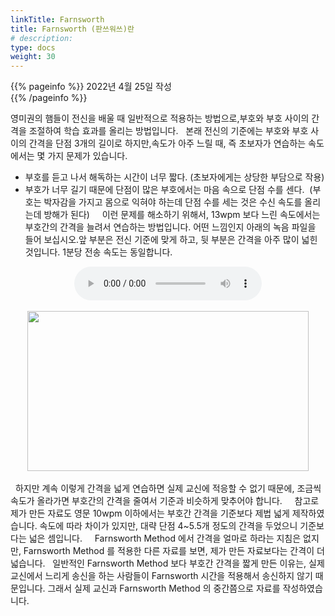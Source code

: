 ```yaml
---
linkTitle: Farnsworth
title: Farnsworth (판쓰워쓰)란
# description: 
type: docs
weight: 30
---
```

{{% pageinfo %}}
2022년 4월 25일 작성<br>
{{% /pageinfo %}}

영미권의 햄들이 전신을 배울 때 일반적으로 적용하는 방법으로,부호와 부호 사이의 간격을 조절하여 학습 효과를 올리는 방법입니다.
 
본래 전신의 기준에는 부호와 부호 사이의 간격을 단점 3개의 길이로 하지만,속도가 아주 느릴 때, 즉 초보자가 연습하는 속도에서는 몇 가지 문제가 있습니다.
 
* 부호를 듣고 나서 해독하는 시간이 너무 짧다. (초보자에게는 상당한 부담으로 작용)
* 부호가 너무 길기 때문에 단점이 많은 부호에서는 마음 속으로 단점 수를 센다.  (부호는 박자감을 가지고 몸으로 익혀야 하는데 단점 수를 세는 것은 수신 속도를 올리는데 방해가 된다)
 
 
이런 문제를 해소하기 위해서, 13wpm 보다 느린 속도에서는 부호간의 간격을 늘려서 연습하는 방법입니다. 어떤 느낌인지 아래의 녹음 파일을 들어 보십시오.앞 부분은 전신 기준에 맞게 하고, 뒷 부분은 간격을 아주 많이 넓힌 것입니다. 1분당 전송 속도는 동일합니다.  



<center><audio src="/morse/img/farnsworth.mp3" controls="controls"></audio></center><br>
<center><img src="/morse/img/farnsworth.png" style="width:450px;height:256"></center><br>
 
하지만 계속 이렇게 간격을 넓게 연습하면 실제 교신에 적응할 수 없기 때문에,
조금씩 속도가 올라가면 부호간의 간격을 줄여서 기준과 비슷하게 맞추어야 합니다.
 
 
참고로 제가 만든 자료도 영문 10wpm 이하에서는 부호간 간격을 기준보다 제법 넓게 제작하였습니다. 속도에 따라 차이가 있지만, 대략 단점 4~5.5개 정도의 간격을 두었으니 기준보다는 넓은 셈입니다.
 
 
Farnsworth Method 에서 간격을 얼마로 하라는 지침은 없지만, Farnsworth Method 를 적용한 다른 자료를 보면, 제가 만든 자료보다는 간격이 더 넓습니다.
 
일반적인 Farnsworth Method 보다 부호간 간격을 짧게 만든 이유는, 실제 교신에서 느리게 송신을 하는 사람들이 Farnsworth 시간을 적용해서 송신하지 않기 때문입니다. 그래서 실제 교신과 Farnsworth Method 의 중간쯤으로 자료를 작성하였습니다.

